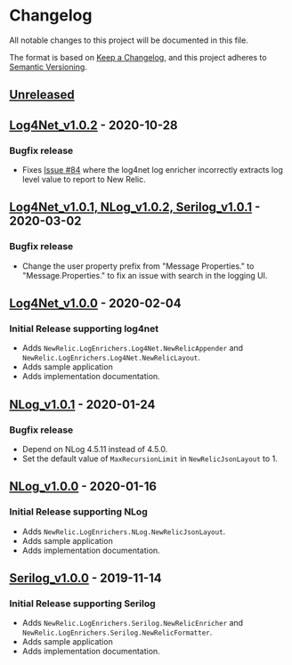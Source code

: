 # Changelog
All notable changes to this project will be documented in this file.

The format is based on [Keep a Changelog](https://keepachangelog.com/en/1.0.0/),
and this project adheres to [Semantic Versioning](https://semver.org/spec/v2.0.0.html).

## [Unreleased]

## [Log4Net_v1.0.2] - 2020-10-28
### Bugfix release
- Fixes [Issue #84](https://github.com/newrelic/newrelic-logenricher-dotnet/issues/84) where the log4net log enricher incorrectly extracts log level value to report to New Relic.

## [Log4Net_v1.0.1, NLog_v1.0.2, Serilog_v1.0.1] - 2020-03-02
### Bugfix release
- Change the user property prefix from "Message Properties." to "Message.Properties." to fix an issue with search in the logging UI.

## [Log4Net_v1.0.0] - 2020-02-04
### Initial Release supporting log4net
- Adds `NewRelic.LogEnrichers.Log4Net.NewRelicAppender` and `NewRelic.LogEnrichers.Log4Net.NewRelicLayout`.
- Adds sample application
- Adds implementation documentation.

## [NLog_v1.0.1] - 2020-01-24
### Bugfix release
- Depend on NLog 4.5.11 instead of 4.5.0.
- Set the default value of `MaxRecursionLimit` in `NewRelicJsonLayout` to 1.

## [NLog_v1.0.0] - 2020-01-16
### Initial Release supporting NLog
- Adds `NewRelic.LogEnrichers.NLog.NewRelicJsonLayout`.
- Adds sample application
- Adds implementation documentation.

## [Serilog_v1.0.0] - 2019-11-14
### Initial Release supporting Serilog
- Adds `NewRelic.LogEnrichers.Serilog.NewRelicEnricher` and `NewRelic.LogEnrichers.Serilog.NewRelicFormatter`.
- Adds sample application
- Adds implementation documentation.

[Unreleased]: https://github.com/newrelic/newrelic-logenricher-dotnet/compare/Log4Net_v1.0.2...HEAD
[Log4Net_v1.0.2]: https://github.com/newrelic/newrelic-logenricher-dotnet/compare/Log4Net_v1.0.1...Log4Net_v1.0.2
[Log4Net_v1.0.1, NLog_v1.0.2, Serilog_v1.0.1]: https://github.com/newrelic/newrelic-logenricher-dotnet/compare/Log4Net_v1.0.0...Serilog_v1.0.1
[Log4Net_v1.0.0]: https://github.com/newrelic/newrelic-logenricher-dotnet/compare/f354ce5...Log4Net_v1.0.0
[NLog_v1.0.1]: https://github.com/newrelic/newrelic-logenricher-dotnet/compare/NLog_v1.0.0...NLog_v1.0.1
[NLog_v1.0.0]: https://github.com/newrelic/newrelic-logenricher-dotnet/compare/60940cd...NLog_v1.0.0
[Serilog_v1.0.0]: https://github.com/newrelic/newrelic-logenricher-dotnet/compare/33cded7...Serilog_v1.0.0


